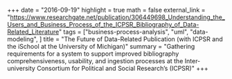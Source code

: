 +++
date = "2016-09-19"
highlight = true
math = false
external_link = "https://www.researchgate.net/publication/306449698_Understanding_the_Users_and_Business_Process_of_the_ICPSR_Bibliography_of_Data-Related_Literature"
tags = ["business-process-analysis", "uml", "data-modeling", ]
title = "The Future of Data-Related Publication (with ICPSR and the iSchool at the University of Michigan)"
summary = "Gathering requirements for a system to support improved bibliography comprehensiveness, usability, and ingestion processes at the Inter-university Consortium for Political and Social Research’s (ICPSR)"
+++
